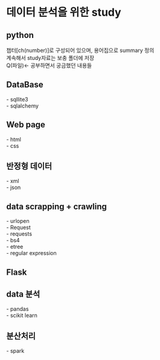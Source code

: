 <h1>데이터 분석을 위한 study</h1>

<h2>python</h2>
챕터[ch(number)]로 구성되어 있으며, 용어집으로 summary 정의<br/>
계속해서 study자료는 보충 폴더에 저장<br/>
Q(파일)<- 공부하면서 궁금했던 내용들<br/> 
<h2>DataBase</h2>
- sqllite3 <br/>
- sqlalchemy <br/>
<h2>Web page</h2>
- html <br/> 
- css <br/>
<h2>반정형 데이터</h2>
- xml <br/>
- json <br/>
<h2>data scrapping + crawling</h2>
- urlopen <br/>
- Request <br/>
- requests <br/>
- bs4 <br/>
- etree <br/>
- regular expression<br/>
<h2>Flask</h2>

<h2>data 분석</h2>
- pandas <br/>
- scikit learn <br/> 

<h2>분산처리</h2>
- spark <br/>
